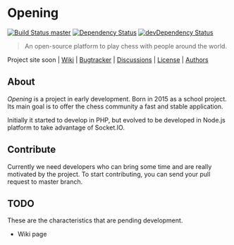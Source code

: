 # Opening

[![Build Status master](https://secure.travis-ci.org/juangl/opening-chess.svg)](http://travis-ci.org/juangl/opening-chess)
[![Dependency Status](https://david-dm.org/juangl/opening-chess.svg)](https://david-dm.org/juangl/opening-chess)
[![devDependency Status](https://david-dm.org/juangl/opening-chess/dev-status.svg)](https://david-dm.org/juangl/opening-chess#info=devDependencies)

> An open-source platform to play chess with people around the world.

Project site soon |
[Wiki](https://github.com/juangl/opening-chess/wiki) |
[Bugtracker](http://github.com/juangl/opening-chess/issues) |
[Discussions](https://www.loomio.org/g/grMdjvYp/opening-chess) |
[License](/LICENSE) |
[Authors](https://github.com/juangl/opening-chess/contributors)


## About
*Opening* is a project in early development. Born in 2015 as a school project. Its main goal is to offer the chess community a fast and stable application.

Initially it started to develop in PHP, but evolved to be developed in Node.js platform to take advantage of Socket.IO.

## Contribute

Currently we need developers who can bring some time and are really motivated by the project. To start contributing, you can send your pull request to master branch.

## TODO

These are the characteristics that are pending development.

* Wiki page
